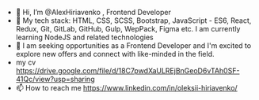 - 👋 Hi, I’m @AlexHiriavenko , Frontend Developer
- 🌱 My tech stack: HTML, CSS, SCSS, Bootstrap, JavaScript - ES6, React, Redux, Git, GitLab, GitHub, Gulp, WepPack, Figma etc. I am currently learning NodeJS and related technologies
- 💞️ I am seeking opportunities as a Frontend Developer and I'm excited to explore new offers and connect with like-minded in the field.
-  my cv https://drive.google.com/file/d/18C7pwdXaULREjBnGeoD6vTAh0SF-41Qc/view?usp=sharing 
- 📫 How to reach me https://www.linkedin.com/in/oleksii-hiriavenko/

<!---
AlexHiriavenko/AlexHiriavenko is a ✨ special ✨ repository because its `README.md` (this file) appears on your GitHub profile.
You can click the Preview link to take a look at your changes.
--->
